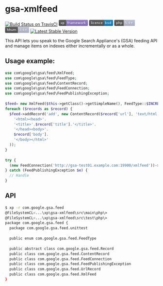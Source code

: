 gsa-xmlfeed
===========

[![Build Status on TravisCI](https://secure.travis-ci.org/xp-forge/gsa-xmlfeed.svg)](http://travis-ci.org/xp-forge/gsa-xmlfeed)
[![XP Framework Module](https://raw.githubusercontent.com/xp-framework/web/master/static/xp-framework-badge.png)](https://github.com/xp-framework/core)
[![BSD Licence](https://raw.githubusercontent.com/xp-framework/web/master/static/licence-bsd.png)](https://github.com/xp-framework/core/blob/master/LICENCE.md)
[![Required PHP 5.4+](https://raw.githubusercontent.com/xp-framework/web/master/static/php-5_4plus.png)](http://php.net/)
[![Required HHVM 3.4+](https://raw.githubusercontent.com/xp-framework/web/master/static/hhvm-3_4plus.png)](http://hhvm.com/)
[![Latest Stable Version](https://poser.pugx.org/xp-forge/gsa-xmlfeed/version.png)](https://packagist.org/packages/xp-forge/gsa-xmlfeed)


This API lets you speak to the Google Search Appliance's (GSA) feeding API and manage items on indexes either incrementally or as a whole.

Usage example:
--
```php
use com\google\gsa\feed\XmlFeed;
use com\google\gsa\feed\FeedType;
use com\google\gsa\feed\ContentRecord;
use com\google\gsa\feed\FeedConnection;
use com\google\gsa\feed\FeedPublishingException;

$feed= new XmlFeed($this->getClass()->getSimpleName(), FeedType::$INCREMENTAL);
foreach ($records as $record) {
  $feed->addRecord('add', new ContentRecord($record['url'], 'text/html',
    '<html><head>'.
    '<title>'.$record['title'].'</title>'.
    '</head><body>'.
    $record['body'].
    '</body></html>'
  ));
}

try {
  (new FeedConnection('http://gsa-test01.example.com:19900/xmlfeed'))->publish($feed);
} catch (FeedPublishingException $e) {
  // Handle
}
```

API
--
```sh
$ xp -r com.google.gsa.feed
@FileSystemCL<...\xp\gsa-xmlfeed\src\main\php\>
@FileSystemCL<...\xp\gsa-xmlfeed\src\test\php\>
package com.google.gsa.feed {
  package com.google.gsa.feed.unittest

  public enum com.google.gsa.feed.FeedType

  public abstract class com.google.gsa.feed.Record
  public class com.google.gsa.feed.ContentRecord
  public class com.google.gsa.feed.FeedConnection
  public class com.google.gsa.feed.FeedPublishingException
  public class com.google.gsa.feed.UrlRecord
  public class com.google.gsa.feed.XmlFeed
}
```


